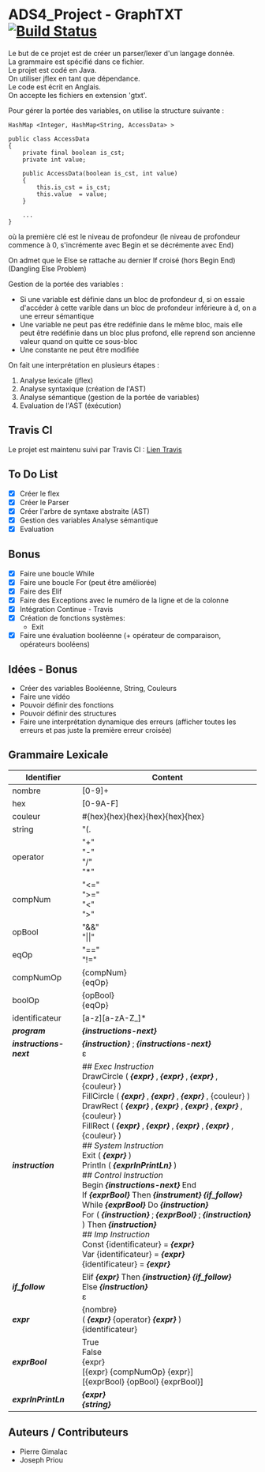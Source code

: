 # ADS4_Project - GraphTXT [![Build Status](https://travis-ci.com/FauconFan/ADS4_Project.svg?token=2sRmqJj9p4TAy8ScMWxd&branch=master)](https://travis-ci.com/FauconFan/ADS4_Project)

Le but de ce projet est de créer un parser/lexer d'un langage donnée.  
La grammaire est spécifié dans ce fichier.  
Le projet est codé en Java.  
On utiliser jflex en tant que dépendance.  
Le code est écrit en Anglais.  
On accepte les fichiers en extension 'gtxt'.  

Pour gérer la portée des variables, on utilise la structure suivante :  
```
HashMap <Integer, HashMap<String, AccessData> >

public class AccessData
{
	private final boolean is_cst;
	private int value;

	public AccessData(boolean is_cst, int value)
	{
		this.is_cst = is_cst;
		this.value  = value;
	}

	...
}
```
où la première clé est le niveau de profondeur (le niveau de profondeur commence à 0, s'incrémente avec Begin et se décrémente avec End)  

On admet que le Else se rattache au dernier If croisé (hors Begin End) (Dangling Else Problem)

Gestion de la portée des variables :
 - Si une variable est définie dans un bloc de profondeur d, si on essaie d'accéder à cette varible dans un bloc de profondeur inférieure à d, on a une erreur sémantique
 - Une variable ne peut pas étre redéfinie dans le même bloc, mais elle peut être redéfinie dans un bloc plus profond, elle reprend son ancienne valeur quand on quitte ce sous-bloc
 - Une constante ne peut être modifiée

On fait une interprétation en plusieurs étapes :
 1. Analyse lexicale (jflex)
 2. Analyse syntaxique (création de l'AST)
 3. Analyse sémantique (gestion de la portée de variables)
 4. Evaluation de l'AST (éxécution)

## Travis CI

Le projet est maintenu suivi par Travis CI :
[Lien Travis](https://travis-ci.com/FauconFan/ADS4_Project)

## To Do List

 - [x] Créer le flex
 - [x] Créer le Parser
 - [x] Créer l'arbre de syntaxe abstraite (AST)
 - [x] Gestion des variables Analyse sémantique
 - [x] Evaluation

## Bonus

 - [x] Faire une boucle While
 - [x] Faire une boucle For (peut être améliorée)
 - [x] Faire des Elif
 - [x] Faire des Exceptions avec le numéro de la ligne et de la colonne
 - [x] Intégration Continue - Travis
 - [x] Création de fonctions systèmes:
     - Exit
 - [x] Faire une évaluation booléenne (+ opérateur de comparaison, opérateurs booléens)

## Idées - Bonus

 - Créer des variables Booléenne, String, Couleurs
 - Faire une vidéo
 - Pouvoir définir des fonctions
 - Pouvoir définir des structures
 - Faire une interprétation dynamique des erreurs (afficher toutes les erreurs et pas juste la première erreur croisée)

## Grammaire Lexicale

| Identifier | Content |
| ---------- | ------- |
| nombre | [0-9]+ |
| hex | [0-9A-F] |
| couleur | #{hex}{hex}{hex}{hex}{hex}{hex} |
| string | "(\.|[^"\])*" |
| operator | "+" <br> "-" <br> "/" <br> "*" |
| compNum | "<=" <br> ">=" <br> "<" <br> ">" |
| opBool | "&&" <br> "\|\|" |
| eqOp | "==" <br> "!=" |
| compNumOp | {compNum} <br> {eqOp} |
| boolOp | {opBool} <br> {eqOp} |
| identificateur | [a-z][a-zA-Z_]* |
| <i><b>program</b></i> | <i><b>{instructions-next}</i></b> |
| <i><b>instructions-next</i></b> | <i><b>{instruction}</i></b> ; <i><b>{instructions-next}</i></b> <br> &#x3b5; |
| <i><b>instruction</i></b> | <i>## Exec Instruction</i> <br> DrawCircle ( <i><b>{expr}</i></b> , <i><b>{expr}</i></b> , <i><b>{expr}</i></b> , {couleur} ) <br> FillCircle ( <i><b>{expr}</i></b> , <i><b>{expr}</i></b> , <i><b>{expr}</i></b> , {couleur} ) <br> DrawRect ( <i><b>{expr}</i></b> , <i><b>{expr}</i></b> , <i><b>{expr}</i></b> , <i><b>{expr}</i></b> , {couleur} ) <br> FillRect ( <i><b>{expr}</i></b> , <i><b>{expr}</i></b> , <i><b>{expr}</i></b> , <i><b>{expr}</i></b> , {couleur} ) <br> <i>## System Instruction</i> <br> Exit ( <i><b>{expr}</i></b> ) <br> Println ( <i><b>{exprInPrintLn}</i></b> ) <br> <i>## Control Instruction</i> <br> Begin <i><b>{instructions-next}</i></b> End <br> If <i><b>{exprBool}</i></b> Then <i><b>{instrument}</i></b> <i><b>{if_follow}</i></b> <br> While <i><b>{exprBool}</i></b> Do <i><b>{instruction}</i></b> <br>For ( <i><b>{instruction}</i></b> ; <i><b> {exprBool} </i></b> ; <i><b>{instruction}</i></b> ) Then <i><b>{instruction}</i></b> <br> <i>## Imp Instruction</i> <br> Const {identificateur} = <i><b>{expr}</i></b> <br> Var {identificateur} = <i><b>{expr}</i></b> <br> {identificateur} = <i><b>{expr}</i></b> |
| <i><b>if_follow </i></b>| Elif <i><b>{expr}</i></b> Then <i><b>{instruction}</i></b> <i><b>{if_follow}</i></b> <br> Else <i><b>{instruction}</i></b> <br> &#x3b5; |
| <i><b>expr</i></b> | {nombre} <br> ( <i><b>{expr}</i></b> {operator} <i><b>{expr}</i></b> ) <br> {identificateur} |
| <i><b>exprBool</i></b> | True <br> False <br> {expr} <br> [{expr} {compNumOp} {expr}] <br> [{exprBool} {opBool} {exprBool}] |
| <i><b>exprInPrintLn</i></b> | <i><b>{expr}</b></i> <br> <i><b>{string}</b></i>|

## Auteurs / Contributeurs
- Pierre Gimalac
- Joseph Priou
                                                                                                                                                                                                                                                                                                                                                                                                                                                                                                                               
